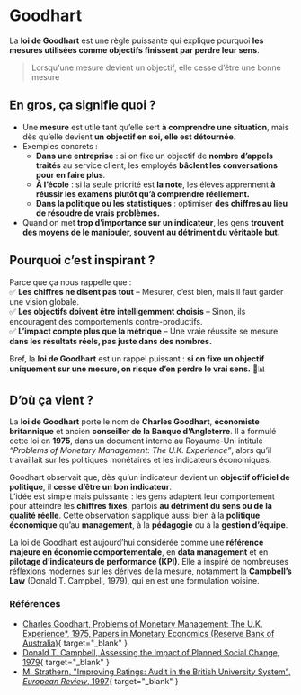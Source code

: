 # Goodhart

La **loi de Goodhart** est une règle puissante qui explique pourquoi **les mesures utilisées comme objectifs finissent par perdre leur sens**.  

> Lorsqu'une mesure devient un objectif, elle cesse d’être une bonne mesure

## En gros, ça signifie quoi ?

- Une **mesure** est utile tant qu’elle sert **à comprendre une situation**, mais dès qu’elle devient **un objectif en soi, elle est détournée**.  
- Exemples concrets :  
  - **Dans une entreprise** : si on fixe un objectif de **nombre d’appels traités** au service client, les employés **bâclent les conversations pour en faire plus**.  
  - **À l’école** : si la seule priorité est **la note**, les élèves apprennent **à réussir les examens plutôt qu’à comprendre réellement.**  
  - **Dans la politique ou les statistiques** : optimiser **des chiffres au lieu de résoudre de vrais problèmes.**  
- Quand on met **trop d’importance sur un indicateur**, les gens **trouvent des moyens de le manipuler, souvent au détriment du véritable but.**  

## Pourquoi c’est inspirant ?

Parce que ça nous rappelle que :  
✅ **Les chiffres ne disent pas tout** – Mesurer, c’est bien, mais il faut garder une vision globale.  
✅ **Les objectifs doivent être intelligemment choisis** – Sinon, ils encouragent des comportements contre-productifs.  
✅ **L’impact compte plus que la métrique** – Une vraie réussite se mesure **dans les résultats réels, pas juste dans des nombres.**  

Bref, la **loi de Goodhart** est un rappel puissant : **si on fixe un objectif uniquement sur une mesure, on risque d’en perdre le vrai sens.** 🎯📊

## D’où ça vient ?

La **loi de Goodhart** porte le nom de **Charles Goodhart**, **économiste britannique** et ancien **conseiller de la Banque d’Angleterre**. Il a formulé cette loi en **1975**, dans un document interne au Royaume-Uni intitulé *“Problems of Monetary Management: The U.K. Experience”*, alors qu’il travaillait sur les politiques monétaires et les indicateurs économiques.

Goodhart observait que, dès qu’un indicateur devient un **objectif officiel de politique**, il **cesse d’être un bon indicateur**.  
L’idée est simple mais puissante : les gens adaptent leur comportement pour atteindre les **chiffres fixés**, parfois **au détriment du sens ou de la qualité réelle**. Cette observation s’applique aussi bien à la **politique économique** qu’au **management**, à la **pédagogie** ou à la **gestion d’équipe**.  

La loi de Goodhart est aujourd’hui considérée comme une **référence majeure en économie comportementale**, en **data management** et en **pilotage d’indicateurs de performance (KPI)**. Elle a inspiré de nombreuses réflexions modernes sur les dérives de la mesure, notamment la **Campbell’s Law** (Donald T. Campbell, 1979), qui en est une formulation voisine.

### Références

- [Charles Goodhart, Problems of Monetary Management: The U.K. Experience*, 1975, Papers in Monetary Economics (Reserve Bank of Australia)](https://link.springer.com/chapter/10.1007/978-1-349-17295-5_4){ target="_blank" }
- [Donald T. Campbell, Assessing the Impact of Planned Social Change, 1979](https://www.sciencedirect.com/science/article/abs/pii/014971897990048X){ target="_blank" }
- [M. Strathern, "Improving Ratings: Audit in the British University System", *European Review*, 1997](https://www.cambridge.org/core/journals/european-review/article/abs/improving-ratings-audit-in-the-british-university-system/FC2EE640C0C44E3DB87C29FB666E9AAB){ target="_blank" }
